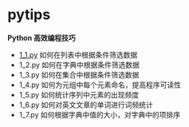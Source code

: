 # pytips
**Python 高效编程技巧**
- [1_1.py](pytips/1_1.py) 如何在列表中根据条件筛选数据
- 1_2.py 如何在字典中根据条件筛选数据
- 1_3.py 如何在集合中根据条件筛选数据
- 1_4.py 如何为元组中每个元素命名，提高程序可读性
- 1_5.py 如何统计序列中元素的出现频度
- 1_6.py 如何对英文文章的单词进行词频统计
- 1_7.py 如何根据字典中值的大小，对字典中的项排序
